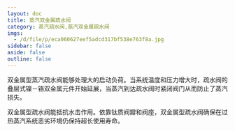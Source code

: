 ```yaml
---
layout: doc
title: 蒸汽双金属疏水阀
category: 蒸汽疏水阀,蒸汽双金属疏水阀
imgs:
  - /d/file/p/eca060627eef5adcd317bf538e763f8a.jpg
sidebar: false
aside: false
outline: false
---
```


双金属型蒸汽疏水阀能够处理大的启动负荷。当系统温度和压力增大时，疏水阀的叠层式镍－铬双金属元件开始延展，当蒸汽到达疏水阀时紧闭阀门从而防止了蒸汽损失。

双金属型疏水阀能抵抗水击作用。依靠钛质阀瓣和阀座，双金属型疏水阀确保在过热蒸汽系统恶劣环境仍保持超长使用寿命。

<AllProducts category="蒸汽疏水阀,蒸汽双金属疏水阀" />
